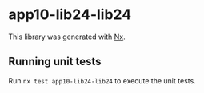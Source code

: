 # app10-lib24-lib24

This library was generated with [Nx](https://nx.dev).

## Running unit tests

Run `nx test app10-lib24-lib24` to execute the unit tests.
